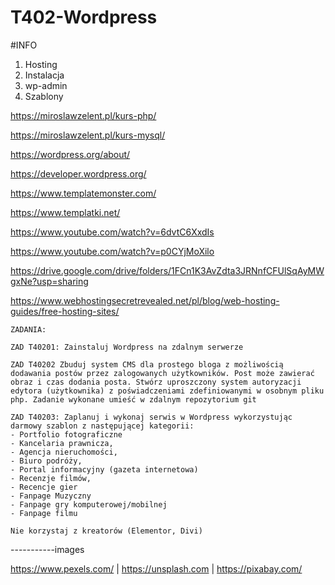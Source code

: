 # T402-Wordpress

#INFO

1. Hosting
2. Instalacja
3. wp-admin
4. Szablony

https://miroslawzelent.pl/kurs-php/

https://miroslawzelent.pl/kurs-mysql/

https://wordpress.org/about/

https://developer.wordpress.org/

https://www.templatemonster.com/

https://www.templatki.net/

https://www.youtube.com/watch?v=6dvtC6XxdIs

https://www.youtube.com/watch?v=p0CYjMoXilo

https://drive.google.com/drive/folders/1FCn1K3AvZdta3JRNnfCFUlSqAyMWgxNe?usp=sharing

https://www.webhostingsecretrevealed.net/pl/blog/web-hosting-guides/free-hosting-sites/


```
ZADANIA:

ZAD T40201: Zainstaluj Wordpress na zdalnym serwerze

ZAD T40202 Zbuduj system CMS dla prostego bloga z możliwością dodawania postów przez zalogowanych użytkowników. Post może zawierać obraz i czas dodania posta. Stwórz uproszczony system autoryzacji edytora (użytkownika) z poświadczeniami zdefiniowanymi w osobnym pliku php. Zadanie wykonane umieść w zdalnym repozytorium git

ZAD T40203: Zaplanuj i wykonaj serwis w Wordpress wykorzystując darmowy szablon z następującej kategorii:
- Portfolio fotograficzne
- Kancelaria prawnicza,
- Agencja nieruchomości,
- Biuro podróży,
- Portal informacyjny (gazeta internetowa)
- Recenzje filmów,
- Recencje gier
- Fanpage Muzyczny
- Fanpage gry komputerowej/mobilnej
- Fanpage filmu

Nie korzystaj z kreatorów (Elementor, Divi)

```


-----------images

https://www.pexels.com/ | https://unsplash.com | https://pixabay.com/
